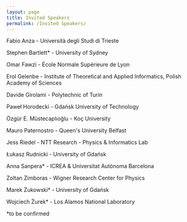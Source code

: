 ```yaml
---
layout: page
title: Invited Speakers
permalink: /Invited Speakers/
---
```


Fabio Anza - Università degli Studi di Trieste

Stephen Bartlett* - University of Sydney

Omar Fawzi - École Normale Supérieure de Lyon

Erol Gelenbe - Institute of Theoretical and Applied Informatics, Polish Academy of Sciences

Davide Girolami - Polytechnic of Turin

Paweł Horodecki - Gdańsk University of Technology

Özgür E. Müstecaplıoğlu - Koç University

Mauro Paternostro - Queen's University Belfast

Jess Riedel -  NTT Research - Physics & Informatics Lab 

Łukasz Rudnicki - University of Gdańsk

Anna Sanpera* - ICREA & Universitat Autònoma Barcelona

Zoltan Zimboras - Wigner Research Center for Physics

Marek Żukowski* - University of Gdańsk

Wojciech Żurek* - Los Alamos National Laboratory

*to be confirmed
